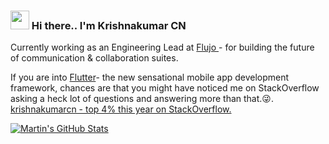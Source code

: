 ### <img src="https://raw.githubusercontent.com/MartinHeinz/MartinHeinz/master/wave.gif" width="30px"> Hi there..  I'm Krishnakumar CN

Currently working as an Engineering Lead at <a href="https://www.flujo.io">Flujo <a/> - for building the future of communication & collaboration suites.
  
If you are into <a href="https://www.flutter.dev">Flutter</a>- the new sensational mobile app development framework, chances are that you might have noticed me on StackOverflow asking a heck lot of questions and answering more than that.😜. 
  <a href="https://stackoverflow.com/users/5546443/krishnakumarcn">krishnakumarcn - top 4% this year on StackOverflow.</a>

<a href="https://github.com/krishnakumarcn/krishnakumarcn">
  <img align="center" src="https://github-readme-stats.vercel.app/api?username=krishnakumarcn&show_icons=true&line_height=27&count_private=true&title_color=ffffff&text_color=c9cacc&icon_color=2bbc8a&bg_color=1d1f21" alt="Martin's GitHub Stats" />
</a>

<!--
**krishnakumarcn/krishnakumarcn** is a ✨ _special_ ✨ repository because its `README.md` (this file) appears on your GitHub profile.

Here are some ideas to get you started:

- 🔭 I’m currently working on ...
- 🌱 I’m currently learning ...
- 👯 I’m looking to collaborate on ...
- 🤔 I’m looking for help with ...
- 💬 Ask me about ...
- 📫 How to reach me: ...
- 😄 Pronouns: ...
- ⚡ Fun fact: ...
-->
